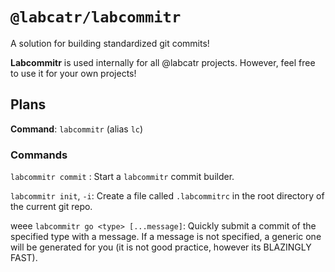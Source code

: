 # `@labcatr/labcommitr`

A solution for building standardized git commits!

**Labcommitr** is used internally for all @labcatr projects. However, feel free to use it for your own projects!

## Plans

**Command**: `labcommitr` (alias `lc`)

### Commands

`labcommitr commit` : Start a `labcommitr` commit builder.

`labcommitr init`, `-i`: Create a file called `.labcommitrc` in the root directory of the current git repo.

weee `labcommitr go <type> [...message]`: Quickly submit a commit of the specified type with a message. If a message is not specified, a generic one will be generated for you (it is not good practice, however its BLAZINGLY FAST).
